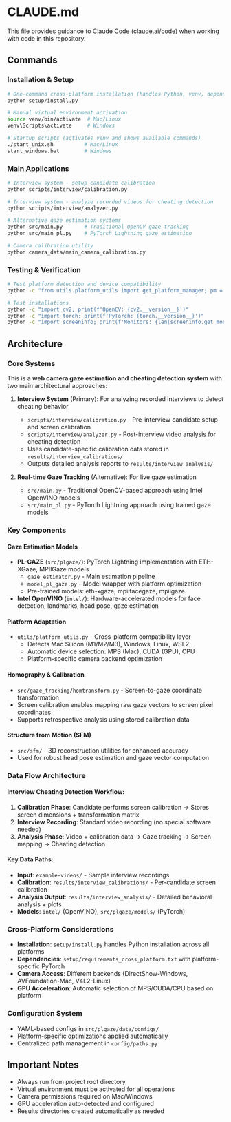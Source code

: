 # CLAUDE.md

This file provides guidance to Claude Code (claude.ai/code) when working with code in this repository.

## Commands

### Installation & Setup
```bash
# One-command cross-platform installation (handles Python, venv, dependencies)
python setup/install.py

# Manual virtual environment activation
source venv/bin/activate  # Mac/Linux
venv\Scripts\activate     # Windows

# Startup scripts (activates venv and shows available commands)
./start_unix.sh          # Mac/Linux
start_windows.bat        # Windows
```

### Main Applications
```bash
# Interview system - setup candidate calibration
python scripts/interview/calibration.py

# Interview system - analyze recorded videos for cheating detection
python scripts/interview/analyzer.py

# Alternative gaze estimation systems
python src/main.py       # Traditional OpenCV gaze tracking
python src/main_pl.py    # PyTorch Lightning gaze estimation

# Camera calibration utility
python camera_data/main_camera_calibration.py
```

### Testing & Verification
```bash
# Test platform detection and device compatibility
python -c "from utils.platform_utils import get_platform_manager; pm = get_platform_manager(); print(f'Platform: {pm.system}, Device: {pm.get_model_device()}')"

# Test installations
python -c "import cv2; print(f'OpenCV: {cv2.__version__}')"
python -c "import torch; print(f'PyTorch: {torch.__version__}')"
python -c "import screeninfo; print(f'Monitors: {len(screeninfo.get_monitors())}')"
```

## Architecture

### Core Systems
This is a **web camera gaze estimation and cheating detection system** with two main architectural approaches:

1. **Interview System** (Primary): For analyzing recorded interviews to detect cheating behavior
   - `scripts/interview/calibration.py` - Pre-interview candidate setup and screen calibration
   - `scripts/interview/analyzer.py` - Post-interview video analysis for cheating detection
   - Uses candidate-specific calibration data stored in `results/interview_calibrations/`
   - Outputs detailed analysis reports to `results/interview_analysis/`

2. **Real-time Gaze Tracking** (Alternative): For live gaze estimation
   - `src/main.py` - Traditional OpenCV-based approach using Intel OpenVINO models
   - `src/main_pl.py` - PyTorch Lightning approach using trained gaze models

### Key Components

#### Gaze Estimation Models
- **PL-GAZE** (`src/plgaze/`): PyTorch Lightning implementation with ETH-XGaze, MPIIGaze models
  - `gaze_estimator.py` - Main estimation pipeline
  - `model_pl_gaze.py` - Model wrapper with platform optimization
  - Pre-trained models: eth-xgaze, mpiifacegaze, mpiigaze
- **Intel OpenVINO** (`intel/`): Hardware-accelerated models for face detection, landmarks, head pose, gaze estimation

#### Platform Adaptation
- `utils/platform_utils.py` - Cross-platform compatibility layer
  - Detects Mac Silicon (M1/M2/M3), Windows, Linux, WSL2
  - Automatic device selection: MPS (Mac), CUDA (GPU), CPU
  - Platform-specific camera backend optimization

#### Homography & Calibration
- `src/gaze_tracking/homtransform.py` - Screen-to-gaze coordinate transformation
- Screen calibration enables mapping raw gaze vectors to screen pixel coordinates
- Supports retrospective analysis using stored calibration data

#### Structure from Motion (SFM)
- `src/sfm/` - 3D reconstruction utilities for enhanced accuracy
- Used for robust head pose estimation and gaze vector computation

### Data Flow Architecture

#### Interview Cheating Detection Workflow:
1. **Calibration Phase**: Candidate performs screen calibration → Stores screen dimensions + transformation matrix
2. **Interview Recording**: Standard video recording (no special software needed)
3. **Analysis Phase**: Video + calibration data → Gaze tracking → Screen mapping → Cheating detection

#### Key Data Paths:
- **Input**: `example-videos/` - Sample interview recordings
- **Calibration**: `results/interview_calibrations/` - Per-candidate screen calibration
- **Analysis Output**: `results/interview_analysis/` - Detailed behavioral analysis + plots
- **Models**: `intel/` (OpenVINO), `src/plgaze/models/` (PyTorch)

### Cross-Platform Considerations
- **Installation**: `setup/install.py` handles Python installation across all platforms
- **Dependencies**: `setup/requirements_cross_platform.txt` with platform-specific PyTorch
- **Camera Access**: Different backends (DirectShow-Windows, AVFoundation-Mac, V4L2-Linux)
- **GPU Acceleration**: Automatic selection of MPS/CUDA/CPU based on platform

### Configuration System
- YAML-based configs in `src/plgaze/data/configs/`
- Platform-specific optimizations applied automatically
- Centralized path management in `config/paths.py`

## Important Notes
- Always run from project root directory
- Virtual environment must be activated for all operations
- Camera permissions required on Mac/Windows
- GPU acceleration auto-detected and configured
- Results directories created automatically as needed